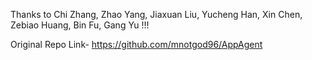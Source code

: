 Thanks to Chi Zhang, Zhao Yang, Jiaxuan Liu, Yucheng Han, Xin Chen, Zebiao Huang,
Bin Fu, Gang Yu !!!

Original Repo Link- https://github.com/mnotgod96/AppAgent
